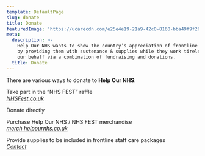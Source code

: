 ```yaml
---
template: DefaultPage
slug: donate
title: Donate
featuredImage: 'https://ucarecdn.com/e25e4e19-21a9-42c0-8160-bba49f9f2613/'
meta:
  description: >-
    Help Our NHS wants to show the country’s appreciation of frontline NHS staff
    by providing them with sustenance & supplies while they work tirelessly on
    our behalf via a combination of fundraising and donations.
  title: Donate
---
```

There are various ways to donate to **Help Our NHS**:

Take part in the “NHS FEST” raffle\
*[NHSFest.co.uk](http://www.nhsfest.co.uk/)*

Donate directly

Purchase Help Our NHS / NHS FEST merchandise\
*[merch.helpournhs.co.uk](http://merch.helpournhs.co.uk/)*

Provide supplies to be included in frontline staff care packages\
*[Contact](/contact)*